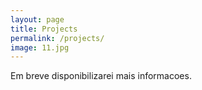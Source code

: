 ```yaml
---
layout: page
title: Projects
permalink: /projects/
image: 11.jpg
---
```


Em breve disponibilizarei mais informacoes.